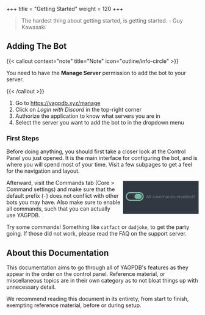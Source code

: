 +++
title = "Getting Started"
weight = 120
+++

> The hardest thing about getting started, is getting started. - Guy Kawasaki

## Adding The Bot

{{< callout context="note" title="Note" icon="outline/info-circle" >}}

You need to have the **Manage Server** permission to add the bot to your server.

{{< /callout >}}

1. Go to <https://yagpdb.xyz/manage>
2. Click on _Login with Discord_ in the top-right corner
3. Authorize the application to know what servers you are in
4. Select the server you want to add the bot to in the dropdown menu

### First Steps

Before doing anything, you should first take a closer look at the Control Panel you just opened. It is the main
interface for configuring the bot, and is where you will spend most of your time. Visit a few subpages to get a feel for
the navigation and layout.

<!-- Yes, this is hacky. No, I don't know of a better way. -->
<div style="float: right; margin-left: 7px; margin-top: -10px;">

![Visual reference when all commands are enabled.](all_commands_enabled.png?classes=right)

</div>

Afterward, visit the Commands tab (Core > Command settings) and make sure that the default prefix (`-`) does not
conflict with other bots you may have. Also make sure to enable all commands, such that you can actually use YAGPDB.

Try some commands! Something like `catfact` or `dadjoke`, to get the party going.
If those did not work, please read the FAQ on the support server.

## About this Documentation

This documentation aims to go through all of YAGPDB's features as they appear in the order on the control panel.
Reference material, or miscellaneous topics are in their own category as to not bloat things up with unnecessary detail.

We recommend reading this document in its entirety, from start to finish, exempting reference material, before or during
setup.
